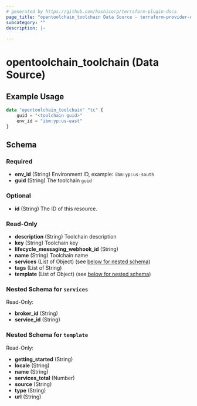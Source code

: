 ```yaml
---
# generated by https://github.com/hashicorp/terraform-plugin-docs
page_title: "opentoolchain_toolchain Data Source - terraform-provider-opentoolchain"
subcategory: ""
description: |-
  
---
```


# opentoolchain_toolchain (Data Source)



## Example Usage

```terraform
data "opentoolchain_toolchain" "tc" {
    guid = "<toolchain guid>"
    env_id = "ibm:yp:us-east"
}
```

<!-- schema generated by tfplugindocs -->
## Schema

### Required

- **env_id** (String) Environment ID, example: `ibm:yp:us-south`
- **guid** (String) The toolchain `guid`

### Optional

- **id** (String) The ID of this resource.

### Read-Only

- **description** (String) Toolchain description
- **key** (String) Toolchain key
- **lifecycle_messaging_webhook_id** (String)
- **name** (String) Toolchain name
- **services** (List of Object) (see [below for nested schema](#nestedatt--services))
- **tags** (List of String)
- **template** (List of Object) (see [below for nested schema](#nestedatt--template))

<a id="nestedatt--services"></a>
### Nested Schema for `services`

Read-Only:

- **broker_id** (String)
- **service_id** (String)


<a id="nestedatt--template"></a>
### Nested Schema for `template`

Read-Only:

- **getting_started** (String)
- **locale** (String)
- **name** (String)
- **services_total** (Number)
- **source** (String)
- **type** (String)
- **url** (String)


